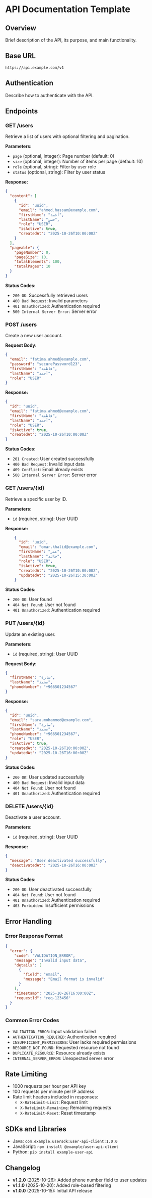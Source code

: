 # API Documentation Template

## Overview
Brief description of the API, its purpose, and main functionality.

## Base URL
```
https://api.example.com/v1
```

## Authentication
Describe how to authenticate with the API.

## Endpoints

### GET /users
Retrieve a list of users with optional filtering and pagination.

**Parameters:**
- `page` (optional, integer): Page number (default: 0)
- `size` (optional, integer): Number of items per page (default: 10)
- `role` (optional, string): Filter by user role
- `status` (optional, string): Filter by user status

**Response:**
```json
{
  "content": [
    {
      "id": "uuid",
      "email": "ahmed.hassan@example.com",
      "firstName": "أحمد",
      "lastName": "حسن",
      "role": "USER",
      "isActive": true,
      "createdAt": "2025-10-26T10:00:00Z"
    }
  ],
  "pageable": {
    "pageNumber": 0,
    "pageSize": 10,
    "totalElements": 100,
    "totalPages": 10
  }
}
```

**Status Codes:**
- `200 OK`: Successfully retrieved users
- `400 Bad Request`: Invalid parameters
- `401 Unauthorized`: Authentication required
- `500 Internal Server Error`: Server error

### POST /users
Create a new user account.

**Request Body:**
```json
{
  "email": "fatima.ahmed@example.com",
  "password": "securePassword123",
  "firstName": "فاطمة",
  "lastName": "أحمد",
  "role": "USER"
}
```

**Response:**
```json
{
  "id": "uuid",
  "email": "fatima.ahmed@example.com",
  "firstName": "فاطمة",
  "lastName": "أحمد",
  "role": "USER",
  "isActive": true,
  "createdAt": "2025-10-26T10:00:00Z"
}
```

**Status Codes:**
- `201 Created`: User created successfully
- `400 Bad Request`: Invalid input data
- `409 Conflict`: Email already exists
- `500 Internal Server Error`: Server error

### GET /users/{id}
Retrieve a specific user by ID.

**Parameters:**
- `id` (required, string): User UUID

**Response:**
```json
    {
      "id": "uuid",
      "email": "omar.khalid@example.com",
      "firstName": "عمر",
      "lastName": "خالد",
      "role": "USER",
      "isActive": true,
      "createdAt": "2025-10-26T10:00:00Z",
      "updatedAt": "2025-10-26T15:30:00Z"
    }
```

**Status Codes:**
- `200 OK`: User found
- `404 Not Found`: User not found
- `401 Unauthorized`: Authentication required

### PUT /users/{id}
Update an existing user.

**Parameters:**
- `id` (required, string): User UUID

**Request Body:**
```json
{
  "firstName": "سارة",
  "lastName": "محمد",
  "phoneNumber": "+966501234567"
}
```

**Response:**
```json
{
  "id": "uuid",
  "email": "sara.mohammed@example.com",
  "firstName": "سارة",
  "lastName": "محمد",
  "phoneNumber": "+966501234567",
  "role": "USER",
  "isActive": true,
  "createdAt": "2025-10-26T10:00:00Z",
  "updatedAt": "2025-10-26T16:00:00Z"
}
```

**Status Codes:**
- `200 OK`: User updated successfully
- `400 Bad Request`: Invalid input data
- `404 Not Found`: User not found
- `401 Unauthorized`: Authentication required

### DELETE /users/{id}
Deactivate a user account.

**Parameters:**
- `id` (required, string): User UUID

**Response:**
```json
{
  "message": "User deactivated successfully",
  "deactivatedAt": "2025-10-26T16:00:00Z"
}
```

**Status Codes:**
- `200 OK`: User deactivated successfully
- `404 Not Found`: User not found
- `401 Unauthorized`: Authentication required
- `403 Forbidden`: Insufficient permissions

## Error Handling

### Error Response Format
```json
{
  "error": {
    "code": "VALIDATION_ERROR",
    "message": "Invalid input data",
    "details": [
      {
        "field": "email",
        "message": "Email format is invalid"
      }
    ],
    "timestamp": "2025-10-26T16:00:00Z",
    "requestId": "req-123456"
  }
}
```

### Common Error Codes
- `VALIDATION_ERROR`: Input validation failed
- `AUTHENTICATION_REQUIRED`: Authentication required
- `INSUFFICIENT_PERMISSIONS`: User lacks required permissions
- `RESOURCE_NOT_FOUND`: Requested resource not found
- `DUPLICATE_RESOURCE`: Resource already exists
- `INTERNAL_SERVER_ERROR`: Unexpected server error

## Rate Limiting
- 1000 requests per hour per API key
- 100 requests per minute per IP address
- Rate limit headers included in responses:
  - `X-RateLimit-Limit`: Request limit
  - `X-RateLimit-Remaining`: Remaining requests
  - `X-RateLimit-Reset`: Reset timestamp

## SDKs and Libraries
- Java: `com.example.usersdk:user-api-client:1.0.0`
- JavaScript: `npm install @example/user-api-client`
- Python: `pip install example-user-api`

## Changelog
- **v1.2.0** (2025-10-26): Added phone number field to user updates
- **v1.1.0** (2025-10-20): Added role-based filtering
- **v1.0.0** (2025-10-15): Initial API release
